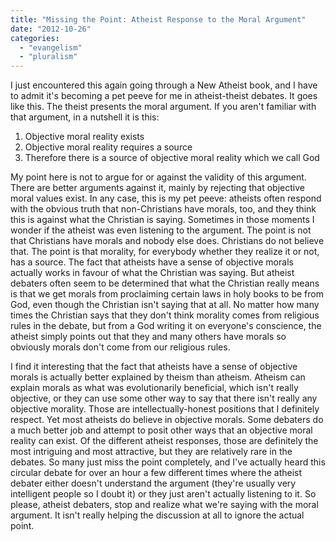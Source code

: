 ```yaml
---
title: "Missing the Point: Atheist Response to the Moral Argument"
date: "2012-10-26"
categories: 
  - "evangelism"
  - "pluralism"
---
```


I just encountered this again going through a New Atheist book, and I have to admit it's becoming a pet peeve for me in atheist-theist debates. It goes like this. The theist presents the moral argument. If you aren't familiar with that argument, in a nutshell it is this:

1. Objective moral reality exists
2. Objective moral reality requires a source
3. Therefore there is a source of objective moral reality which we call God

<!--more-->My point here is not to argue for or against the validity of this argument. There are better arguments against it, mainly by rejecting that objective moral values exist. In any case, this is my pet peeve: atheists often respond with the obvious truth that non-Christians have morals, too, and they think this is against what the Christian is saying. Sometimes in those moments I wonder if the atheist was even listening to the argument. The point is not that Christians have morals and nobody else does. Christians do not believe that. The point is that morality, for everybody whether they realize it or not, has a source. The fact that atheists have a sense of objective morals actually works in favour of what the Christian was saying. But atheist debaters often seem to be determined that what the Christian really means is that we get morals from proclaiming certain laws in holy books to be from God, even though the Christian isn't saying that at all. No matter how many times the Christian says that they don't think morality comes from religious rules in the debate, but from a God writing it on everyone's conscience, the atheist simply points out that they and many others have morals so obviously morals don't come from our religious rules.

I find it interesting that the fact that atheists have a sense of objective morals is actually better explained by theism than atheism. Atheism can explain morals as what was evolutionarily beneficial, which isn't really objective, or they can use some other way to say that there isn't really any objective morality. Those are intellectually-honest positions that I definitely respect. Yet most atheists do believe in objective morals. Some debaters do a much better job and attempt to posit other ways that an objective moral reality can exist. Of the different atheist responses, those are definitely the most intriguing and most attractive, but they are relatively rare in the debates. So many just miss the point completely, and I've actually heard this circular debate for over an hour a few different times where the atheist debater either doesn't understand the argument (they're usually very intelligent people so I doubt it) or they just aren't actually listening to it. So please, atheist debaters, stop and realize what we're saying with the moral argument. It isn't really helping the discussion at all to ignore the actual point.
